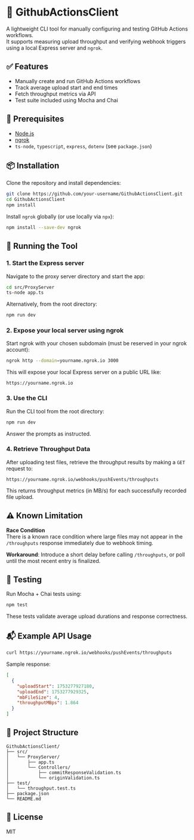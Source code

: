 # 🧪 GithubActionsClient

A lightweight CLI tool for manually configuring and testing GitHub Actions workflows.  
It supports measuring upload throughput and verifying webhook triggers using a local Express server and `ngrok`.

## ✅ Features
- Manually create and run GitHub Actions workflows
- Track average upload start and end times
- Fetch throughput metrics via API
- Test suite included using Mocha and Chai

## 🔧 Prerequisites
- [Node.js](https://nodejs.org/)
- [ngrok](https://ngrok.com/)
- `ts-node`, `typescript`, `express`, `dotenv` (see `package.json`)

## 📦 Installation
Clone the repository and install dependencies:

```bash
git clone https://github.com/your-username/GithubActionsClient.git
cd GithubActionsClient
npm install
```

Install `ngrok` globally (or use locally via `npx`):

```bash
npm install --save-dev ngrok
```

## 🚀 Running the Tool

### 1. Start the Express server
Navigate to the proxy server directory and start the app:

```bash
cd src/ProxyServer
ts-node app.ts
```

Alternatively, from the root directory:

```bash
npm run dev
```

### 2. Expose your local server using ngrok
Start ngrok with your chosen subdomain (must be reserved in your ngrok account):

```bash
ngrok http --domain=yourname.ngrok.io 3000
```

This will expose your local Express server on a public URL like:

```
https://yourname.ngrok.io
```

### 3. Use the CLI
Run the CLI tool from the root directory:

```bash
npm run dev
```

Answer the prompts as instructed.

### 4. Retrieve Throughput Data
After uploading test files, retrieve the throughput results by making a `GET` request to:

```
https://yourname.ngrok.io/webhooks/pushEvents/throughputs
```

This returns throughput metrics (in MB/s) for each successfully recorded file upload.

## ⚠️ Known Limitation
**Race Condition**  
There is a known race condition where large files may not appear in the `/throughputs` response immediately due to webhook timing.

**Workaround**: Introduce a short delay before calling `/throughputs`, or poll until the most recent entry is finalized.

## 🧪 Testing
Run Mocha + Chai tests using:

```bash
npm test
```

These tests validate average upload durations and response correctness.

## 📬 Example API Usage

```bash
curl https://yourname.ngrok.io/webhooks/pushEvents/throughputs
```

Sample response:

```json
[
  {
    "uploadStart": 1753277927180,
    "uploadEnd": 1753277929325,
    "mbFileSize": 4,
    "throughputMBps": 1.864
  }
]
```

## 📂 Project Structure

```
GithubActionsClient/
├── src/
│   └── ProxyServer/
│       ├── app.ts
│       └── Controllers/
│           ├── commitResponseValidation.ts
│           └── originValidation.ts
├── test/
│   └── throughput.test.ts
├── package.json
└── README.md
```

## 📄 License
MIT

